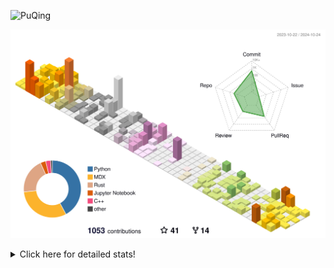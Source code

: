 ![PuQing](https://user-images.githubusercontent.com/27223114/171565019-9a56fae6-b08b-421f-99db-7e830da42371.png)

![](./profile-3d-contrib/profile-season-animate.svg)

<details>
<summary>Click here for detailed stats!</summary>

<!--START_SECTION:waka-->
![Lines of code](https://img.shields.io/badge/From%20Hello%20World%20I%27ve%20Written-1.4%20million%20lines%20of%20code-blue)

**🐱 My GitHub Data** 

> 📦 410.9 kB Used in GitHub's Storage 
 > 
> 🏆 653 Contributions in the Year 2024
 > 
> 🚫 Not Opted to Hire
 > 
> 📜 59 Public Repositories 
 > 
> 🔑 30 Private Repositories 
 > 
**I'm a Night 🦉** 

```text
🌞 Morning                513 commits         ██░░░░░░░░░░░░░░░░░░░░░░░   06.48 % 
🌆 Daytime                3271 commits        ██████████░░░░░░░░░░░░░░░   41.31 % 
🌃 Evening                1991 commits        ██████░░░░░░░░░░░░░░░░░░░   25.15 % 
🌙 Night                  2143 commits        ███████░░░░░░░░░░░░░░░░░░   27.06 % 
```


📊 **This Week I Spent My Time On** 

```text
💬 Programming Languages: 
Browsing                 15 hrs 32 mins      ████████░░░░░░░░░░░░░░░░░   33.66 % 
Python                   11 hrs 46 mins      ██████░░░░░░░░░░░░░░░░░░░   25.51 % 
Other                    5 hrs 16 mins       ███░░░░░░░░░░░░░░░░░░░░░░   11.43 % 
GitHubing                4 hrs 58 mins       ███░░░░░░░░░░░░░░░░░░░░░░   10.77 % 
Fish Touching            1 hr 48 mins        █░░░░░░░░░░░░░░░░░░░░░░░░   03.93 % 

🔥 Editors: 
Chrome                   24 hrs 48 mins      █████████████░░░░░░░░░░░░   53.71 % 
VS Code                  20 hrs 22 mins      ███████████░░░░░░░░░░░░░░   44.13 % 
fish                     58 mins             █░░░░░░░░░░░░░░░░░░░░░░░░   02.13 % 
Obsidian                 0 secs              ░░░░░░░░░░░░░░░░░░░░░░░░░   00.03 % 

💻 Operating System: 
Mac                      25 hrs 47 mins      ██████████████░░░░░░░░░░░   55.87 % 
WSL                      12 hrs 8 mins       ███████░░░░░░░░░░░░░░░░░░   26.30 % 
Linux                    8 hrs 14 mins       ████░░░░░░░░░░░░░░░░░░░░░   17.83 % 
```


<!--END_SECTION:waka-->
</details>
